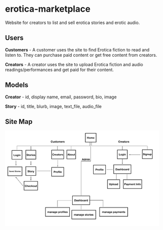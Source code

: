 # erotica-marketplace
Website for creators to list and sell erotica stories and erotic audio.

## Users

**Customers** - A customer uses the site to find Erotica fiction to read and listen to. They can purchase paid content or get free content from creators.

**Creators** - A creator uses the site to upload Erotica fiction and audio readings/performances and get paid for their content. 

## Models

**Creator** - id, display name, email, password, bio, image

**Story** - id, title, blurb, image, text_file, audio_file

## Site Map
![alt text](https://github.com/mrg498/erotica-marketplace/blob/main/specs/haven_site-map.png)

